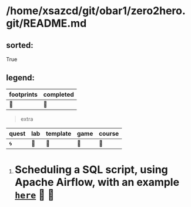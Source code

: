 
# /home/xsazcd/git/obar1/zero2hero.git/README.md

## sorted:
True

## legend:

| footprints | completed | 
|---|---|
| :footprints: | :green_heart: |

> extra
>
| quest | lab | template | game | course |
|---|---|---|----|---|
| :cyclone: | :floppy_disk: | :whale: | :snake: | :pushpin: |


1. # Scheduling a SQL script, using Apache Airflow, with an example [`here`](https§§§www.startdataengineering.com§post§how-to-schedule-a-sql-script-using-apache-airflow-with-an-example§/readme.md) :footprints: :pushpin:
        
